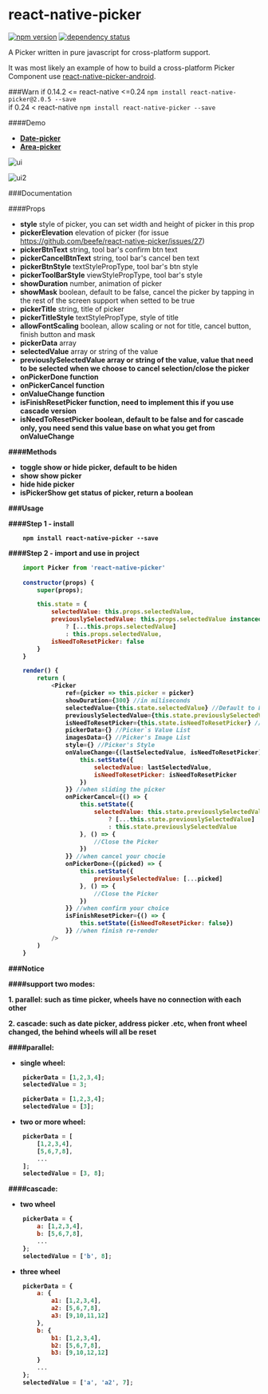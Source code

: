 # react-native-picker

[![npm version](https://img.shields.io/npm/v/react-native-picker.svg?style=flat-square)](https://www.npmjs.com/package/react-native-picker) <a href="https://david-dm.org/beefe/react-native-picker"><img src="https://david-dm.org/beefe/react-native-picker.svg?style=flat-square" alt="dependency status"></a>  

A Picker written in pure javascript for cross-platform support.

It was most likely an example of how to build a cross-platform Picker Component use [react-native-picker-android](https://github.com/beefe/react-native-picker-android).

###Warn
if 0.14.2 <= react-native <=0.24 `npm install react-native-picker@2.0.5 --save`  
if 0.24 < react-native `npm install react-native-picker --save`

####Demo

- <b>[Date-picker](./demo/date-picker.js)</b>
- <b>[Area-picker](./demo/area-picker.js)</b>


![ui](./doc/ui.gif)

![ui2](./doc/ui2.jpg)

###Documentation

####Props
- <b>style</b> style of picker, you can set width and height of picker in this prop
- <b>pickerElevation</b> elevation of picker (for issue https://github.com/beefe/react-native-picker/issues/27)
- <b>pickerBtnText</b> string, tool bar's confirm btn text
- <b>pickerCancelBtnText</b> string, tool bar's cancel ben text
- <b>pickerBtnStyle</b> textStylePropType, tool bar's btn style
- <b>pickerToolBarStyle</b> viewStylePropType, tool bar's style
- <b>showDuration</b> number, animation of picker
- <b>showMask</b> boolean, default to be false, cancel the picker by tapping in the rest of the screen support when setted to be true
- <b>pickerTitle</b> string, title of picker
- <b>pickerTitleStyle</b> textStylePropType, style of title
- <b>allowFontScaling</b> boolean, allow scaling or not for title, cancel button, finish button and mask
- <b>pickerData</b> array
- <b>selectedValue</b> array or string of the value
- <b>previouslySelectedValue<b> array or string of the value, value that need to be selected when we choose to cancel selection/close the picker
- <b>onPickerDone</b> function
- <b>onPickerCancel</b> function
- <b>onValueChange</b> function
- <b>isFinishResetPicker<b> function, need to implement this if you use cascade version 
- <b>isNeedToResetPicker</b> boolean, default to be false and for cascade only, you need send this value base on what you get from onValueChange

####Methods
- <b>toggle</b> show or hide picker, default to be hiden
- <b>show</b> show picker
- <b>hide</b> hide picker
- <b>isPickerShow</b> get status of picker, return a boolean

###Usage

####Step 1 - install

```
	npm install react-native-picker --save
```

####Step 2 - import and use in project

```javascript
	import Picker from 'react-native-picker'
	
	constructor(props) {
        super(props);

        this.state = {
            selectedValue: this.props.selectedValue,
            previouslySelectedValue: this.props.selectedValue instanceof Array
                ? [...this.props.selectedValue]
                : this.props.selectedValue,
            isNeedToResetPicker: false
        }
    }

	render() {
        return (
            <Picker
                ref={picker => this.picker = picker}
                showDuration={300} //in miliseconds
                selectedValue={this.state.selectedValue} //Default to be Selected Value
                previouslySelectedValue={this.state.previouslySelectedValue} //Default to be Previously Selected Value
                isNeedToResetPicker={this.state.isNeedToResetPicker} //Force Reset Other Picker (For Cascade Only)
                pickerData={} //Picker`s Value List
                imagesData={} //Picker's Image List
                style={} //Picker's Style
                onValueChange={(lastSelectedValue, isNeedToResetPicker) => {
                    this.setState({
                        selectedValue: lastSelectedValue,
                        isNeedToResetPicker: isNeedToResetPicker
                    })
                }} //when sliding the picker
                onPickerCancel={() => {
                    this.setState({
                        selectedValue: this.state.previouslySelectedValue instanceof Array 
                            ? [...this.state.previouslySelectedValue] 
                            : this.state.previouslySelectedValue
                    }, () => {
                        //Close the Picker
                    })
                }} //when cancel your chocie
                onPickerDone={(picked) => {
                    this.setState({
                        previouslySelectedValue: [...picked]
                    }, () => {
                        //Close the Picker
                    })
                }} //when confirm your choice
                isFinishResetPicker={() => {
                    this.setState({isNeedToResetPicker: false})
                }} //when finish re-render
            />
        )
    }
```

###Notice

####support two modes:

<b>1. parallel:</b> such as time picker, wheels have no connection with each other

<b>2. cascade:</b> such as date picker, address picker .etc, when front wheel changed, the behind wheels will all be reset

####parallel:

- single wheel:

```javascript
	pickerData = [1,2,3,4];
	selectedValue = 3;
```

```javascript
	pickerData = [1,2,3,4];
	selectedValue = [3];
```

- two or more wheel:

```javascript
	pickerData = [
		[1,2,3,4],
		[5,6,7,8],
		...
	];
	selectedValue = [3, 8];
```

####cascade:

- two wheel

```javascript
	pickerData = {
		a: [1,2,3,4],
		b: [5,6,7,8],
		...
	};
	selectedValue = ['b', 8];
```

- three wheel

```javascript
	pickerData = {
		a: {
			a1: [1,2,3,4],
			a2: [5,6,7,8],
			a3: [9,10,11,12]
		},
		b: {
			b1: [1,2,3,4],
			b2: [5,6,7,8],
			b3: [9,10,12,12]
		}
		...
	};
	selectedValue = ['a', 'a2', 7];
```
